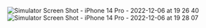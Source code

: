 ![Simulator Screen Shot - iPhone 14 Pro - 2022-12-06 at 19 26 40](https://user-images.githubusercontent.com/72032853/205967957-3deeed0e-b38b-46ad-bb30-8206e923cf5b.png)
![Simulator Screen Shot - iPhone 14 Pro - 2022-12-06 at 19 28 07](https://user-images.githubusercontent.com/72032853/205968010-259ed65d-43a7-43b7-a105-26fea062d32c.png)
